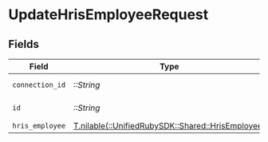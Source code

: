 # UpdateHrisEmployeeRequest


## Fields

| Field                                                                                    | Type                                                                                     | Required                                                                                 | Description                                                                              |
| ---------------------------------------------------------------------------------------- | ---------------------------------------------------------------------------------------- | ---------------------------------------------------------------------------------------- | ---------------------------------------------------------------------------------------- |
| `connection_id`                                                                          | *::String*                                                                               | :heavy_check_mark:                                                                       | ID of the connection                                                                     |
| `id`                                                                                     | *::String*                                                                               | :heavy_check_mark:                                                                       | ID of the Employee                                                                       |
| `hris_employee`                                                                          | [T.nilable(::UnifiedRubySDK::Shared::HrisEmployee)](../../models/shared/hrisemployee.md) | :heavy_minus_sign:                                                                       | N/A                                                                                      |